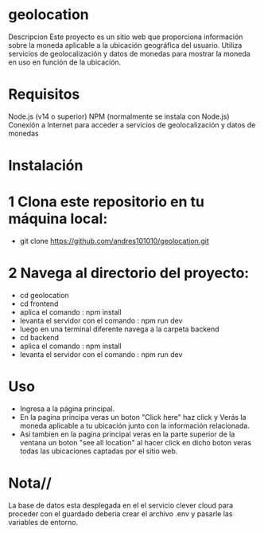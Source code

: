 # geolocation
Descripcion
Este proyecto es un sitio web que proporciona información sobre la moneda aplicable a la ubicación geográfica del usuario. Utiliza servicios de geolocalización y datos de monedas para mostrar la moneda en uso en función de la ubicación.
# Requisitos
Node.js (v14 o superior)
NPM (normalmente se instala con Node.js)
Conexión a Internet para acceder a servicios de geolocalización y datos de monedas
# Instalación
# 1 Clona este repositorio en tu máquina local:
- git clone https://github.com/andres101010/geolocation.git
# 2 Navega al directorio del proyecto:
- cd geolocation
- cd frontend
- aplica el comando : npm install
- levanta el servidor con el comando : npm run dev
- luego en una terminal diferente navega a la carpeta backend
- cd backend
- aplica el comando : npm install
- levanta el servidor con el comando : npm run dev
# Uso
- Ingresa a la página principal.
- En la pagina principa veras un boton "Click here" haz click y Verás la moneda aplicable a tu ubicación junto con la información relacionada.
- Asi tambien en la pagina principal veras en la parte superior de la ventana un boton "see all location" al hacer click en dicho boton veras todas las ubicaciones captadas por el sitio web.

# Nota// 
La base de datos esta desplegada en el el servicio clever cloud
para proceder con el guardado deberia crear el archivo .env y pasarle las variables de entorno.
